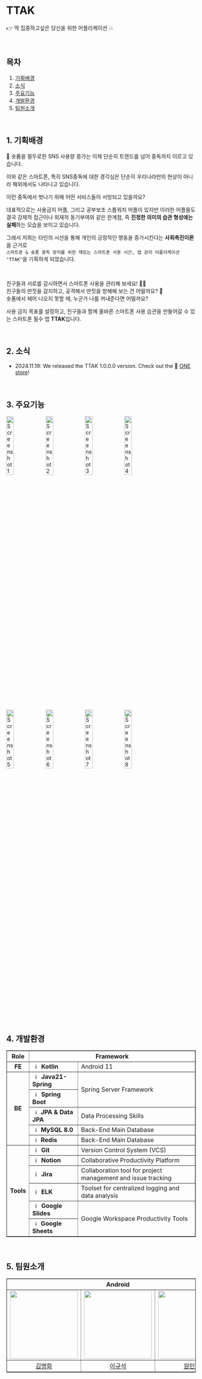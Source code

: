 # TTAK

👉 딱 집중하고싶은 당신을 위한 어플리케이션 💥

<br>

## 목차

1. [기획배경](#1-기획배경)
2. [소식](#2-소식)
3. [주요기능](#3-주요기능)
4. [개발환경](#4-개발환경)
5. [팀원소개](#5-팀원소개)

<br>

## 1. 기획배경

📛 숏폼을 필두로한 SNS 사용량 증가는 이제 단순히 트렌드를 넘어 중독까지 이르고 있습니다.

이와 같은 스마트폰, 특히 SNS중독에 대한 경각심은 단순히 우리나라만의 현상이 아니라 해외에서도 나타나고 있습니다.

이런 중독에서 벗나기 위해 어떤 서비스들이 서빙되고 있을까요?

대표적으로는 사용금지 어플, 그리고 공부보조 스톱워치 어플이 있지만 이러한 어플들도 결국 강제적 접근이나 외재적 동기부여와 같은 한계점, 즉 **진정한 의미의 습관 형성에는 실패**하는 모습을 보이고 있습니다.

그래서 저희는 타인의 시선을 통해 개인의 긍정적인 행동을 증가시킨다는 **사회촉진이론**을 근거로<br>
`스마트폰 & 숏폼 중독 방지를 위한 재밌는 스마트폰 사용 시간, 앱 관리 어플리케이션 "TTAK"`을 기획하게 되었습니다.

<br>

친구들과 서로를 감시하면서 스마트폰 사용을 관리해 보세요! 👀🧐<br>
친구들의 딴짓을 감지하고, 공격해서 딴짓을 방해해 보는 건 어떨까요? 👋<br>
숏폼에서 헤어 나오지 못할 때, 누군가 나를 꺼내준다면 어떨까요?<br>

사용 금지 목표를 설정하고, 친구들과 함께 올바른 스마트폰 사용 습관을 만들어갈 수 있는 스마트폰 필수 앱 **TTAK**입니다.

<br>

## 2. 소식

- 2024.11.19: We released the TTAK 1.0.0.0 version. Check out the 📑 [ONE store](https://m.onestore.co.kr/ko-kr/apps/appsDetail.omp?prodId=0000779599)!

<br>

## 3. 주요기능

<img src="https://github.com/user-attachments/assets/d6c2727c-c312-4b79-b7d4-45475e6e2c2c" alt="Screenshot 1" width="20%">
<img src="https://github.com/user-attachments/assets/23746595-2df7-429e-8632-d054ece64d70" alt="Screenshot 2" width="20%">
<img src="https://github.com/user-attachments/assets/cfb929a0-5c72-4323-92d4-b225421d166e" alt="Screenshot 3" width="20%">
<img src="https://github.com/user-attachments/assets/79e95bc9-589e-433e-a709-17472c34f78e" alt="Screenshot 4" width="20%">
<br>
<img src="https://github.com/user-attachments/assets/4c8ca3e8-c9d8-4352-b09e-9d72543c3d45" alt="Screenshot 5" width="20%">
<img src="https://github.com/user-attachments/assets/03cee7c5-b6eb-442a-b0f1-faab3d667954" alt="Screenshot 6" width="20%">
<img src="https://github.com/user-attachments/assets/cd9ffddf-d8ea-4ea5-88f6-ad42aa3f0945" alt="Screenshot 7" width="20%">
<img src="https://github.com/user-attachments/assets/08b363de-6559-467a-ad78-09a24c590ba1" alt="Screenshot 8" width="20%">

<br/><br/>

## 4. 개발환경

<div align="center">
    <table border=""4>
        <th style="text-align: center;">Role</th>
        <th style="text-align: center;" colspan="2">Framework</th>
        <!-- FrontEnd Stack -->
        <tr>
            <td rowspan="1" align="center"><b>FE</td>
            <td><img src="https://github.com/user-attachments/assets/28fc6571-aeb4-4e3a-ba7a-f1f93faabbf4" width="15px" alt="_icon" />&nbsp;&nbsp;<b>Kotlin</b></td>
            <td>Android 11</tdi>
        </tr>
        <tr>
        </tr>
        <!-- Backend Stack -->
        <tr>
            <td rowspan="5" align="center"><b>BE</td>
            <td><img src="https://user-images.githubusercontent.com/112257466/209075018-0a1f7f14-a910-4d16-a4e4-51929b99e1ae.png" width="15px" alt="_icon" />&nbsp;&nbsp;<b>Java21-Spring</td>
            <td rowspan="2">Spring Server Framework</td>
        </tr>
        <tr>
            <td><img src="https://user-images.githubusercontent.com/112257466/209075280-78be8487-7d6a-485c-92a8-d6677f0caab9.png" width="15px" alt="_icon" />&nbsp;&nbsp;<b>Spring Boot</td>
            <tr>
            <td><img src="https://user-images.githubusercontent.com/112257466/209076523-777fe02a-455f-48a0-a4b1-aeb9fff17b10.png" width="14px" alt="_icon" />&nbsp;&nbsp;<b>JPA & Data JPA</td>
            <td rowspan=1>Data Processing Skills</td>
        </tr>
        <tr>
            <td><img src="https://user-images.githubusercontent.com/112257466/209078356-d9120e3d-9498-4ee4-a38d-139a263910f4.png" width="14px" alt="_icon" />&nbsp;&nbsp;<b>MySQL 8.0</td>
            <td>Back-End Main Database</td>
        </tr>
        <tr>
            <td><img src="https://github.com/user-attachments/assets/480d5acf-c944-4695-90a5-76442253db6d" width="14px" alt="_icon" />&nbsp;&nbsp;<b>Redis</td>
            <td>Back-End Main Database</td>
        </tr>   
        <!-- Tools --> 
        <tr>
            <td rowspan="6" align="center"><b>Tools</td>
            <td><img src="https://github.com/noxknow/Java_study/assets/122594223/11e27614-1338-4963-8630-44b8dbd4b6a4" width="15px" alt="_icon" />&nbsp;&nbsp;<b>Git</td>
            <td>Version Control System (VCS)</td>
        </tr>
        <tr>
            <td><img src="https://github.com/noxknow/Java_study/assets/122594223/b2883ee7-9efe-46d0-ac19-be48846c61e7" width="15px" alt="_icon" />&nbsp;&nbsp;<b>Notion</td>
            <td>Collaborative Productivity Platform</td>
        </tr>
        <tr>
            <td><img src="https://github.com/user-attachments/assets/eb67b391-1eae-49c3-b94c-4f6dd4e8da6c" width="15px" alt="_icon" />&nbsp;&nbsp;<b>Jira</td>
            <td>Collaboration tool for project management and issue tracking</td>
        </tr>
        <tr>
            <td><img src="https://github.com/user-attachments/assets/933f54c4-c83c-47cf-b5b2-9206ca70dc70" width="15px" alt="_icon" />&nbsp;&nbsp;<b>ELK</td>
            <td>Toolset for centralized logging and data analysis</td>
        </tr>
        <tr>
            <td><img src="https://github.com/noxknow/Java_study/assets/122594223/0b33547c-2a94-40c8-893e-81eff4627055" width="15px" alt="_icon" />&nbsp;&nbsp;<b>Google Slides</td>
            <td rowspan="2">Google Workspace Productivity Tools</td>
            <tr>
            <td><img src="https://github.com/noxknow/Java_study/assets/122594223/0aec4756-4dd2-43a4-904c-69f92dae8b72" width="14px" alt="_icon" />&nbsp;&nbsp;<b>Google Sheets</td>
        </tr>
    </table>
</div>

<br>

## 5. 팀원소개

<div align="center">
    <table border=""6 width="50%">
        <tr>
            <th style="text-align: center;" colspan="3">Android</th>
            <th style="text-align: center;" colspan="3">Backend</th>
        </tr>
        <tr>
            <td align="center"><a href="https://github.com/monghwadang"><img src="https://avatars.githubusercontent.com/u/156163462?v=4" width="180px;" style="vertical-align:top" alt=""></td>
            <td align="center"><a href="https://github.com/qldrh112"><img src="https://avatars.githubusercontent.com/u/69291489?v=4" width="180px;" style="vertical-align:top" alt=""></td>
            <td align="center"><a href="https://github.com/wmy4534"><img src="https://avatars.githubusercontent.com/u/57590772?v=4" width="180px;" style="vertical-align:top" alt=""></td>
            <td align="center"><a href="https://github.com/noxknow"><img src="https://avatars.githubusercontent.com/u/122594223?v=4" width="180px;" style="vertical-align:top" alt=""></td>
            <td align="center"><a href="https://github.com/songsongyejin"><img src="https://avatars.githubusercontent.com/u/148851703?v=4" width="180px;" style="vertical-align:top" alt=""></td>
            <td align="center"><a href="https://github.com/roccoIi"><img src="https://avatars.githubusercontent.com/u/155591951?v=4" width="180px;" style="vertical-align:top" alt=""></td>
        </tr>
        <tr>
            <td align="center"><a href="https://github.com/monghwadang">김명화</td>
            <td align="center"><a href="https://github.com/qldrh112">이규석</td>
            <td align="center"><a href="https://github.com/wmy4534">원민혁</td>
            <td align="center"><a href="https://github.com/noxknow">이치왕</td>
            <td align="center"><a href="https://github.com/songsongyejin">송예진</td>
            <td align="center"><a href="https://github.com/roccoIi">황정현</td>
        </tr>
    </table>
</div>
